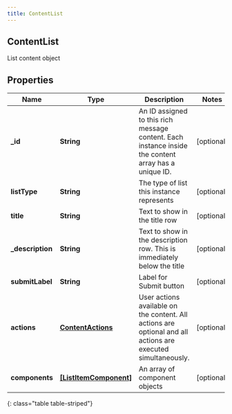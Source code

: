 ```yaml
---
title: ContentList
---
```

## ContentList
List content object

## Properties

|Name | Type | Description | Notes|
|------------ | ------------- | ------------- | -------------|
| **_id** | **String** | An ID assigned to this rich message content. Each instance inside the content array has a unique ID. | [optional] |
| **listType** | **String** | The type of list this instance represents | [optional] |
| **title** | **String** | Text to show in the title row | [optional] |
| **_description** | **String** | Text to show in the description row. This is immediately below the title | [optional] |
| **submitLabel** | **String** | Label for Submit button | [optional] |
| **actions** | [**ContentActions**](ContentActions.html) | User actions available on the content. All actions are optional and all actions are executed simultaneously. | [optional] |
| **components** | [**[ListItemComponent]**](ListItemComponent.html) | An array of component objects | [optional] |
{: class="table table-striped"}



